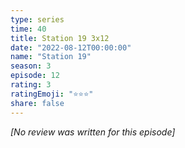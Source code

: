 ```yaml
---
type: series
time: 40
title: Station 19 3x12
date: "2022-08-12T00:00:00"
name: "Station 19"
season: 3
episode: 12
rating: 3
ratingEmoji: "⭐️⭐️⭐️"
share: false
---
```


*[No review was written for this episode]*